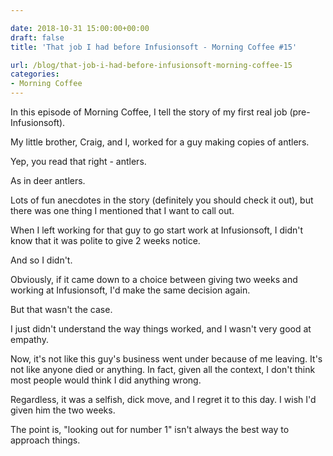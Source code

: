 ```yaml
---

date: 2018-10-31 15:00:00+00:00
draft: false
title: 'That job I had before Infusionsoft - Morning Coffee #15'

url: /blog/that-job-i-had-before-infusionsoft-morning-coffee-15
categories:
- Morning Coffee
---
```




 


In this episode of Morning Coffee, I tell the story of my first real job (pre-Infusionsoft).  

My little brother, Craig, and I, worked for a guy making copies of antlers.  

Yep, you read that right - antlers.  

As in deer antlers.  

Lots of fun anecdotes in the story (definitely you should check it out), but there was one thing I mentioned that I want to call out.  

When I left working for that guy to go start work at Infusionsoft, I didn't know that it was polite to give 2 weeks notice.  

And so I didn't.  

Obviously, if it came down to a choice between giving two weeks and working at Infusionsoft, I'd make the same decision again.  

But that wasn't the case.  

I just didn't understand the way things worked, and I wasn't very good at empathy.  

Now, it's not like this guy's business went under because of me leaving. It's not like anyone died or anything. In fact, given all the context, I don't think most people would think I did anything wrong.  

Regardless, it was a selfish, dick move, and I regret it to this day. I wish I'd given him the two weeks.  

The point is, "looking out for number 1" isn't always the best way to approach things.
